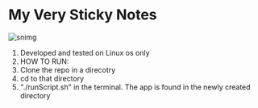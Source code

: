# My Very Sticky Notes

![snimg](https://user-images.githubusercontent.com/23452999/45319872-f3ed2080-b538-11e8-9600-f27ffcfa7ac5.png)

1. Developed and tested on Linux os only
2. HOW TO RUN:
  1. Clone the repo in a direcotry
  2. cd to that directory
  3. "./runScript.sh" in the terminal. The app is found in the newly created directory

